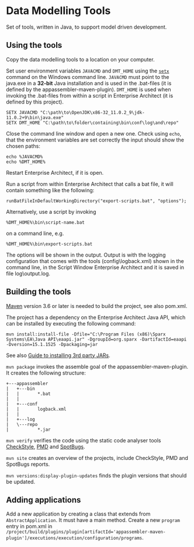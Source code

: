 # Data Modelling Tools

Set of tools, written in Java, to support model driven development.

## Using the tools

Copy the data modelling tools to a location on your computer.

Set user environment variables `JAVACMD` and `DMT_HOME` using the [`setx`](https://docs.microsoft.com/en-us/windows-server/administration/windows-commands/setx) command on the Windows command line. `JAVACMD` must point to the java.exe in a **32-bit** Java installation and is used in the .bat-files (it is defined by the appassembler-maven-plugin). `DMT_HOME` is used when invoking the .bat-files from within a script in Enterprise Architect (it is defined by this project).

```
SETX JAVACMD "C:\path\to\OpenJDK\x86-32_11.0.2_9\jdk-11.0.2+9\bin\java.exe"
SETX DMT_HOME "C:\path\to\folder\containing\bin\conf\log\and\repo"
```

Close the command line window and open a new one. Check using `echo`, that the environment variables are set correctly the input should show the chosen paths:

```
echo %JAVACMD% 
echo %DMT_HOME%
```

Restart Enterprise Architect, if it is open.

Run a script from within Enterprise Architect that calls a bat file, it will contain something like the following:

```
runBatFileInDefaultWorkingDirectory("export-scripts.bat", "options");
```

Alternatively, use a script by invoking

```
%DMT_HOME%\bin\script-name.bat
```

on a command line, e.g. 

```
%DMT_HOME%\bin\export-scripts.bat
```

The options will be shown in the output. Output is with the logging configuration that comes with the tools (config\logback.xml) shown in the command line, in the Script Window Enterprise Architect and it is saved in file log\output.log.

## Building the tools

[Maven](http://maven.apache.org/download.cgi) version 3.6 or later is needed to build the project, see also pom.xml.

The project has a dependency on the Enterprise Architect Java API, which can be installed by executing the following command:

```
mvn install:install-file -Dfile="C:\Program Files (x86)\Sparx Systems\EA\Java API\eaapi.jar" -DgroupId=org.sparx -DartifactId=eaapi -Dversion=15.1.1525 -Dpackaging=jar
```
      
See also [Guide to installing 3rd party JARs](https://maven.apache.org/guides/mini/guide-3rd-party-jars-local.html).

`mvn package` invokes the assemble goal of the appassembler-maven-plugin. It creates the following structure:

```
+---appassembler
|   +---bin
|   |       *.bat
|   |       
|   +---conf
|   |       logback.xml
|   |       
|   +---log
|   \---repo
|           *.jar
```

`mvn verify` verifies the code using the static code analyser tools [CheckStyle](https://checkstyle.org/), [PMD](https://pmd.github.io/) and [SpotBugs](https://spotbugs.github.io/).

`mvn site` creates an overview of the projects, include CheckStyle, PMD and SpotBugs reports.

`mvn versions:display-plugin-updates` finds the plugin versions that should be updated.

## Adding applications

Add a new application by creating a class that extends from `AbstractApplication`. It must have a main method. Create a new `program` entry in pom.xml in `/project/build/plugins/plugin[artifactId='appassembler-maven-plugin']/executions/execution/configuration/programs`.